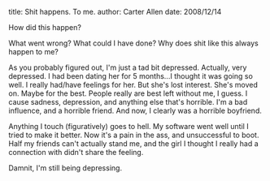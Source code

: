 title: Shit happens. To me.
author: Carter Allen
date: 2008/12/14

How did this happen?  

What went wrong? What could I have done? Why does shit like this always happen to me?  

As you probably figured out, I'm just a tad bit depressed. Actually, very depressed. I had been dating her for 5 months...I thought it was going so well. I really had/have feelings for her. But she's lost interest. She's moved on. Maybe for the best. People really are best left without me, I guess. I cause sadness, depression, and anything else that's horrible. I'm a bad influence, and a horrible friend. And now, I clearly was a horrible boyfriend. 

Anything I touch (figuratively) goes to hell. My software went well until I tried to make it better. Now it's a pain in the ass, and unsuccessful to boot. Half my friends can't actually stand me, and the girl I thought I really had a connection with didn't share the feeling.  

Damnit, I'm still being depressing.